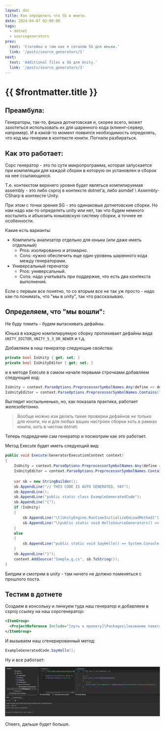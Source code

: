 ```yaml
---
layout: doc
title: Как определить что SG в юнити.
date: 2024-04-07 02:00:00
tags:
  - dotnet
  - sourcegenerators
prev:
  text: 'Статейка о том как я сетаплю SG для юньки.'
  link: '/posts/source_generators/1'
next:
  text: 'Additional files в SG для Unity.'
  link: '/posts/source_generators/3'
---
```

# {{ $frontmatter.title }}

## Преамбула:

Генераторы, так-то, фишка дотнетовская и, скорее всего, может захотеться использовать их для шаренного кода (клиент-сервер, например). И в какой-то момент появится необходимость определять, что код мы генерим в контексте юнити. Погнали разбираться.

## Как это работает:

Сорс генератор - это по сути микропрограмма, которая запускается при компиляции для каждой сборки в которую он установлен и сборок на нее ссылающихся.

Т.е. контекстом верхнего уровня будет являться компилируемая assembly - это либо csproj в контексте dotnet'a, либо asmdef \ Assembly-CSharp в контексте Unity.

При этом с точки зрения SG - это одинаковые дотнетовские сборки. Но нам надо как-то определять unity или нет, так что будем немного костылить и абъюзить юньковскую систему сборки, а точнее ее особенности.

Какие есть варианты:

* Компилить анализатор отдельно для юньки (или даже иметь отдельный)
    * Pros: изолированно и атомарно.
    * Cons: нужно обеспечить еще один уровень шаренного кода между генераторами.
* Универсальный геренатор
    * Pros: универсальный.
    * Cons: надо учитывать при поддержке, что есть два контекста выполнения.


Если с первым все понятно, то со вторым все не так уж просто - надо как-то понимать, что "мы в unity", так что рассказываю.

## Определяем, что "мы вошли":

Не буду томить - будем вытаскивать дефайны.

Юнька в каждую компилируемую сборку пропихивает дефайны вида `UNITY_EDITOR`, `UNITY_5_3_OR_NEWER` и т.д.

Добавляем в наш генератор следующие свойства:

```csharp
private bool IsUnity { get; set; }
private bool IsUnityEditor { get; set; }
```

и в методе Execute в самом начале первыми строчками добавляем следующий код:

```csharp
IsUnity = context.ParseOptions.PreprocessorSymbolNames.Any(define => define.Contains("UNITY"));
IsUnityEditor = context.ParseOptions.PreprocessorSymbolNames.Contains("UNITY_EDITOR");
```

Выглядит костыльненько, но, как показала практика, работает железобетонно.

> Вообще можно изи делать такие проверки дефайнов не только для юнити, но и для любых ваших настроек сборки хоть в рамках юнити, хоть в чистом dotnet.

Теперь подредачим сам генератор и посмотрим как это работает.

Метод Execute будет иметь следующий вид:

```csharp
public void Execute(GeneratorExecutionContext context)
{
    IsUnity = context.ParseOptions.PreprocessorSymbolNames.Any(define => define.Contains("UNITY"));
    IsUnityEditor = context.ParseOptions.PreprocessorSymbolNames.Contains("UNITY_EDITOR");

    var sb = new StringBuilder();
    sb.AppendLine("// THIS CODE IS AUTO GENERATED, YAY");
    sb.AppendLine();
    sb.AppendLine("public static class ExampleGeneratedCode");
    sb.AppendLine("{");
    if (IsUnity)
    {
        sb.AppendLine("\t[UnityEngine.RuntimeInitializeOnLoadMethod]");
        sb.AppendLine("\tpublic static void HelloSourceGenerators() => UnityEngine.Debug.Log(\"Hello from source generator\");");
    }
    else
    {
        sb.AppendLine("public static void SayHello() => System.Console.WriteLine(\"Hello from source generator\");");
    }
    sb.AppendLine("}");
    context.AddSource("Sample.g.cs", sb.ToString());
}
```

Билдим и смотрим в unity - там ничего не должно поменяться с прошлого поста.

## Тестим в дотнете

Создаем в консольку и линкуем туда наш генератор и добавляем в csproj ссылку на наш сорсгенератор:

```xml
<ItemGroup>
  <ProjectReference Include="[путь к проекту]\Packages\[название пакета]\src~\[название генератора].csproj" OutputItemType="Analyzer" ReferenceOutputAssembly="false"/>
</ItemGroup>
```

И вызываем наш сгенерированный метод:

```csharp
ExampleGeneratedCode.SayHello();
```

Ну и все работает:

![1](1.png)

Cheers, дальше будет больше.